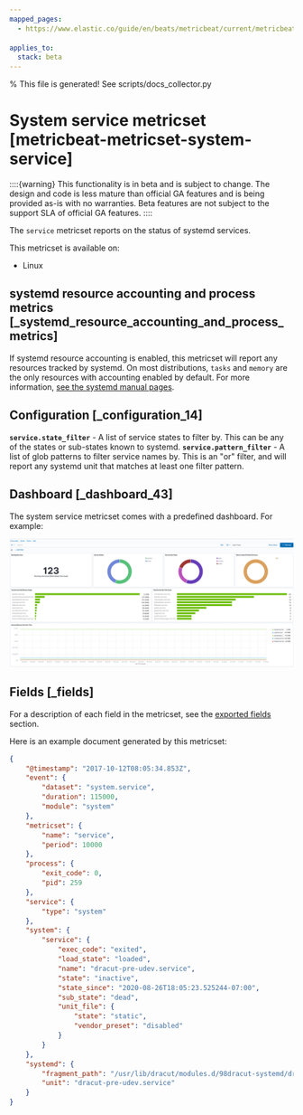 ```yaml
---
mapped_pages:
  - https://www.elastic.co/guide/en/beats/metricbeat/current/metricbeat-metricset-system-service.html

applies_to:
  stack: beta
---
```


% This file is generated! See scripts/docs_collector.py

# System service metricset [metricbeat-metricset-system-service]

::::{warning}
This functionality is in beta and is subject to change. The design and code is less mature than official GA features and is being provided as-is with no warranties. Beta features are not subject to the support SLA of official GA features.
::::


The `service` metricset reports on the status of systemd services.

This metricset is available on:

* Linux


## systemd resource accounting and process metrics [_systemd_resource_accounting_and_process_metrics]

If systemd resource accounting is enabled, this metricset will report any resources tracked by systemd. On most distributions, `tasks` and `memory` are the only resources with accounting enabled by default. For more information, [see the systemd manual pages](https://www.freedesktop.org/software/systemd/man/systemd.resource-control.html).


## Configuration [_configuration_14]

**`service.state_filter`** - A list of service states to filter by. This can be any of the states or sub-states known to systemd. **`service.pattern_filter`** - A list of glob patterns to filter service names by. This is an "or" filter, and will report any systemd unit that matches at least one filter pattern.


## Dashboard [_dashboard_43]

The system service metricset comes with a predefined dashboard. For example:

![metricbeat services host](images/metricbeat-services-host.png)

## Fields [_fields]

For a description of each field in the metricset, see the [exported fields](/reference/metricbeat/exported-fields-system.md) section.

Here is an example document generated by this metricset:

```json
{
    "@timestamp": "2017-10-12T08:05:34.853Z",
    "event": {
        "dataset": "system.service",
        "duration": 115000,
        "module": "system"
    },
    "metricset": {
        "name": "service",
        "period": 10000
    },
    "process": {
        "exit_code": 0,
        "pid": 259
    },
    "service": {
        "type": "system"
    },
    "system": {
        "service": {
            "exec_code": "exited",
            "load_state": "loaded",
            "name": "dracut-pre-udev.service",
            "state": "inactive",
            "state_since": "2020-08-26T18:05:23.525244-07:00",
            "sub_state": "dead",
            "unit_file": {
                "state": "static",
                "vendor_preset": "disabled"
            }
        }
    },
    "systemd": {
        "fragment_path": "/usr/lib/dracut/modules.d/98dracut-systemd/dracut-pre-udev.service",
        "unit": "dracut-pre-udev.service"
    }
}
```

